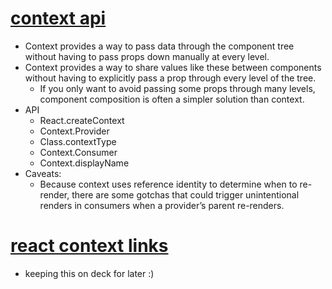 # [context api](https://reactjs.org/docs/context.html)
- Context provides a way to pass data through the component tree without having to pass props down manually at every level.
- Context provides a way to share values like these between components without having to explicitly pass a prop through every level of the tree.
    - If you only want to avoid passing some props through many levels, component composition is often a simpler solution than context.
- API 
    - React.createContext
    - Context.Provider
    - Class.contextType
    - Context.Consumer
    - Context.displayName
- Caveats: 
    - Because context uses reference identity to determine when to re-render, there are some gotchas that could trigger unintentional renders in consumers when a provider’s parent re-renders.
    
# [react context links](https://github.com/diegohaz/awesome-react-context)
- keeping this on deck for later :) 
